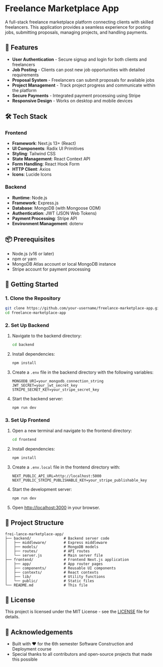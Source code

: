 # Freelance Marketplace App

A full-stack freelance marketplace platform connecting clients with skilled freelancers. This application provides a seamless experience for posting jobs, submitting proposals, managing projects, and handling payments.

## 🚀 Features

- **User Authentication** - Secure signup and login for both clients and freelancers
- **Job Posting** - Clients can post new job opportunities with detailed requirements
- **Proposal System** - Freelancers can submit proposals for available jobs
- **Project Management** - Track project progress and communicate within the platform
- **Secure Payments** - Integrated payment processing using Stripe
- **Responsive Design** - Works on desktop and mobile devices

## 🛠️ Tech Stack

### Frontend
- **Framework**: Next.js 13+ (React)
- **UI Components**: Radix UI Primitives
- **Styling**: Tailwind CSS
- **State Management**: React Context API
- **Form Handling**: React Hook Form
- **HTTP Client**: Axios
- **Icons**: Lucide Icons

### Backend
- **Runtime**: Node.js
- **Framework**: Express.js
- **Database**: MongoDB (with Mongoose ODM)
- **Authentication**: JWT (JSON Web Tokens)
- **Payment Processing**: Stripe API
- **Environment Management**: dotenv

## 📦 Prerequisites

- Node.js (v16 or later)
- npm or yarn
- MongoDB Atlas account or local MongoDB instance
- Stripe account for payment processing

## 🚀 Getting Started

### 1. Clone the Repository

```bash
git clone https://github.com/your-username/freelance-marketplace-app.git
cd freelance-marketplace-app
```

### 2. Set Up Backend

1. Navigate to the backend directory:
   ```bash
   cd backend
   ```

2. Install dependencies:
   ```bash
   npm install
   ```

3. Create a `.env` file in the backend directory with the following variables:
   ```
   MONGODB_URI=your_mongodb_connection_string
   JWT_SECRET=your_jwt_secret_key
   STRIPE_SECRET_KEY=your_stripe_secret_key
   ```

4. Start the backend server:
   ```bash
   npm run dev
   ```

### 3. Set Up Frontend

1. Open a new terminal and navigate to the frontend directory:
   ```bash
   cd frontend
   ```

2. Install dependencies:
   ```bash
   npm install
   ```

3. Create a `.env.local` file in the frontend directory with:
   ```
   NEXT_PUBLIC_API_URL=http://localhost:5000
   NEXT_PUBLIC_STRIPE_PUBLISHABLE_KEY=your_stripe_publishable_key
   ```

4. Start the development server:
   ```bash
   npm run dev
   ```

5. Open [http://localhost:3000](http://localhost:3000) in your browser.

## 🔧 Project Structure

```
frei-lance-marketplace-app/
├── backend/               # Backend server code
│   ├── middleware/        # Express middleware
│   ├── models/            # MongoDB models
│   ├── routes/            # API routes
│   └── server.js          # Main server file
├── frontend/              # Frontend Next.js application
│   ├── app/               # App router pages
│   ├── components/        # Reusable UI components
│   ├── contexts/          # React contexts
│   ├── lib/               # Utility functions
│   └── public/            # Static files
└── README.md              # This file
```

## 📝 License

This project is licensed under the MIT License - see the [LICENSE](LICENSE) file for details.

## 🙏 Acknowledgements

- Built with ❤️ for the 6th semester Software Construction and Deployment course
- Special thanks to all contributors and open-source projects that made this possible
